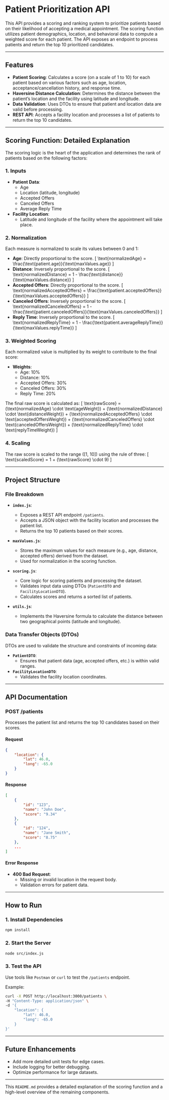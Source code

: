 # Patient Prioritization API

This API provides a scoring and ranking system to prioritize patients based on their likelihood of accepting a medical appointment. The scoring function utilizes patient demographics, location, and behavioral data to compute a weighted score for each patient. The API exposes an endpoint to process patients and return the top 10 prioritized candidates.

---

## **Features**
- **Patient Scoring**: Calculates a score (on a scale of 1 to 10) for each patient based on various factors such as age, location, acceptance/cancellation history, and response time.
- **Haversine Distance Calculation**: Determines the distance between the patient’s location and the facility using latitude and longitude.
- **Data Validation**: Uses DTOs to ensure that patient and location data are valid before processing.
- **REST API**: Accepts a facility location and processes a list of patients to return the top 10 candidates.

---

## **Scoring Function: Detailed Explanation**

The scoring logic is the heart of the application and determines the rank of patients based on the following factors:

### **1. Inputs**
- **Patient Data**:
  - Age
  - Location (latitude, longitude)
  - Accepted Offers
  - Canceled Offers
  - Average Reply Time
- **Facility Location**:
  - Latitude and longitude of the facility where the appointment will take place.

### **2. Normalization**
Each measure is normalized to scale its values between 0 and 1:
- **Age**: Directly proportional to the score.
  \[
  \text{normalizedAge} = \frac{\text{patient.age}}{\text{maxValues.age}}
  \]
- **Distance**: Inversely proportional to the score.
  \[
  \text{normalizedDistance} = 1 - \frac{\text{distance}}{\text{maxValues.distance}}
  \]
- **Accepted Offers**: Directly proportional to the score.
  \[
  \text{normalizedAcceptedOffers} = \frac{\text{patient.acceptedOffers}}{\text{maxValues.acceptedOffers}}
  \]
- **Canceled Offers**: Inversely proportional to the score.
  \[
  \text{normalizedCanceledOffers} = 1 - \frac{\text{patient.canceledOffers}}{\text{maxValues.canceledOffers}}
  \]
- **Reply Time**: Inversely proportional to the score.
  \[
  \text{normalizedReplyTime} = 1 - \frac{\text{patient.averageReplyTime}}{\text{maxValues.replyTime}}
  \]

### **3. Weighted Scoring**
Each normalized value is multiplied by its weight to contribute to the final score:
- **Weights**:
  - Age: 10%
  - Distance: 10%
  - Accepted Offers: 30%
  - Canceled Offers: 30%
  - Reply Time: 20%

The final raw score is calculated as:
\[
\text{rawScore} = (\text{normalizedAge} \cdot \text{ageWeight}) + (\text{normalizedDistance} \cdot \text{distanceWeight}) + (\text{normalizedAcceptedOffers} \cdot \text{acceptedOffersWeight}) + (\text{normalizedCanceledOffers} \cdot \text{canceledOffersWeight}) + (\text{normalizedReplyTime} \cdot \text{replyTimeWeight})
\]

### **4. Scaling**
The raw score is scaled to the range \([1, 10]\) using the rule of three:
\[
\text{scaledScore} = 1 + (\text{rawScore} \cdot 9)
\]

---

## **Project Structure**

### **File Breakdown**
- **`index.js`**:
  - Exposes a REST API endpoint `/patients`.
  - Accepts a JSON object with the facility location and processes the patient list.
  - Returns the top 10 patients based on their scores.

- **`maxValues.js`**:
  - Stores the maximum values for each measure (e.g., age, distance, accepted offers) derived from the dataset.
  - Used for normalization in the scoring function.

- **`scoring.js`**:
  - Core logic for scoring patients and processing the dataset.
  - Validates input data using DTOs (`PatientDTO` and `FacilityLocationDTO`).
  - Calculates scores and returns a sorted list of patients.

- **`utils.js`**:
  - Implements the Haversine formula to calculate the distance between two geographical points (latitude and longitude).

### **Data Transfer Objects (DTOs)**
DTOs are used to validate the structure and constraints of incoming data:
- **`PatientDTO`**:
  - Ensures that patient data (age, accepted offers, etc.) is within valid ranges.
- **`FacilityLocationDTO`**:
  - Validates the facility location coordinates.

---

## **API Documentation**

### **POST /patients**
Processes the patient list and returns the top 10 candidates based on their scores.

#### Request
```json
{
    "location": {
        "lat": 46.0,
        "long": -65.0
    }
}
```

#### Response
```json
[
    {
        "id": "123",
        "name": "John Doe",
        "score": "9.34"
    },
    {
        "id": "124",
        "name": "Jane Smith",
        "score": "8.75"
    },
    ...
]
```

#### Error Response
- **400 Bad Request**:
  - Missing or invalid location in the request body.
  - Validation errors for patient data.

---

## **How to Run**

### **1. Install Dependencies**
```bash
npm install
```

### **2. Start the Server**
```bash
node src/index.js
```

### **3. Test the API**
Use tools like `Postman` or `curl` to test the `/patients` endpoint.

Example:
```bash
curl -X POST http://localhost:3000/patients \
-H "Content-Type: application/json" \
-d '{
    "location": {
        "lat": 46.0,
        "long": -65.0
    }
}'
```

---

## **Future Enhancements**
- Add more detailed unit tests for edge cases.
- Include logging for better debugging.
- Optimize performance for large datasets.

---

This `README.md` provides a detailed explanation of the scoring function and a high-level overview of the remaining components.

